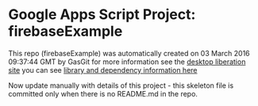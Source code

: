 # Google Apps Script Project: firebaseExample
This repo (firebaseExample) was automatically created on 03 March 2016 09:37:44 GMT by GasGit
for more information see the [desktop liberation site](https://ramblings.mcpher.com/drive-sdk-and-github/getting-your-apps-scripts-to-github/ "desktop liberation")
you can see [library and dependency information here](dependencies.md)

Now update manually with details of this project - this skeleton file is committed only when there is no README.md in the repo.
